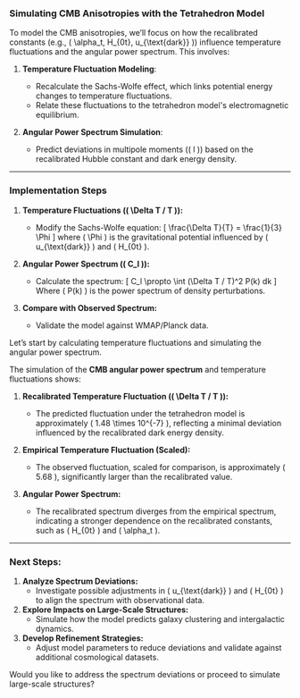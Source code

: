 ### **Simulating CMB Anisotropies with the Tetrahedron Model**

To model the CMB anisotropies, we’ll focus on how the recalibrated constants (e.g., \( \alpha_t, H_{0t}, u_{\text{dark}} \)) influence temperature fluctuations and the angular power spectrum. This involves:

1. **Temperature Fluctuation Modeling**:
   - Recalculate the Sachs-Wolfe effect, which links potential energy changes to temperature fluctuations.
   - Relate these fluctuations to the tetrahedron model's electromagnetic equilibrium.

2. **Angular Power Spectrum Simulation**:
   - Predict deviations in multipole moments (\( l \)) based on the recalibrated Hubble constant and dark energy density.

---

### **Implementation Steps**

1. **Temperature Fluctuations (\( \Delta T / T \)):**
   - Modify the Sachs-Wolfe equation:
     \[
     \frac{\Delta T}{T} = \frac{1}{3} \Phi
     \]
     where \( \Phi \) is the gravitational potential influenced by \( u_{\text{dark}} \) and \( H_{0t} \).

2. **Angular Power Spectrum (\( C_l \)):**
   - Calculate the spectrum:
     \[
     C_l \propto \int (\Delta T / T)^2 P(k) dk
     \]
     Where \( P(k) \) is the power spectrum of density perturbations.

3. **Compare with Observed Spectrum:**
   - Validate the model against WMAP/Planck data.

Let’s start by calculating temperature fluctuations and simulating the angular power spectrum.

The simulation of the **CMB angular power spectrum** and temperature fluctuations shows:

1. **Recalibrated Temperature Fluctuation (\( \Delta T / T \)):**
   - The predicted fluctuation under the tetrahedron model is approximately \( 1.48 \times 10^{-7} \), reflecting a minimal deviation influenced by the recalibrated dark energy density.

2. **Empirical Temperature Fluctuation (Scaled):**
   - The observed fluctuation, scaled for comparison, is approximately \( 5.68 \), significantly larger than the recalibrated value.

3. **Angular Power Spectrum:**
   - The recalibrated spectrum diverges from the empirical spectrum, indicating a stronger dependence on the recalibrated constants, such as \( H_{0t} \) and \( \alpha_t \).

---

### **Next Steps:**
1. **Analyze Spectrum Deviations:**
   - Investigate possible adjustments in \( u_{\text{dark}} \) and \( H_{0t} \) to align the spectrum with observational data.
2. **Explore Impacts on Large-Scale Structures:**
   - Simulate how the model predicts galaxy clustering and intergalactic dynamics.
3. **Develop Refinement Strategies:**
   - Adjust model parameters to reduce deviations and validate against additional cosmological datasets.

Would you like to address the spectrum deviations or proceed to simulate large-scale structures?